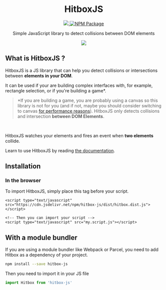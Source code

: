 <h1 align="center">HitboxJS</h1>
<p align="center">
  <a href="https://github.com/leoboyerbx/hitbox-js/actions?query=workflow%3ACI">
    <img src="https://github.com/leoboyerbx/hitbox-js/workflows/CI/badge.svg" />
  </a>
  <a href="https://badge.fury.io/js/hitbox-js">
    <img src="https://badge.fury.io/js/hitbox-js.svg" alt="NPM Package" />
  </a>
</p>
<p align="center">
  <span>Simple JavaScript library to detect collisions between DOM elements</span>
</p>
<p align="center">
    <img src="https://raw.githubusercontent.com/leoboyerbx/hitbox-js/master/docs/.gitbook/assets/debug.gif" />

## What is HitboxJS ?

HitboxJS is a JS library that can help you detect collisions or intersections between **elements in your DOM**.



It can be used if your are building complex interfaces with, for example, rectangle selection, or if you're building a game*.

> *If you are building a game, you are probably using a canvas so this library is not for you (and if not, maybe you should consider switching to canvas [for performance reasons](https://stackoverflow.com/questions/38901951/canvas-vs-svg-for-games)). HitboxJS only detects collisions and intersection **between DOM Elements**.

‌

HitboxJS watches your elements and fires an event when **two elements** collide.

Learn to use HitboxJS by reading [the documentation](https://docs.hitbox.cf/).



## Installation

### In the browser

To import HitboxJS, simply place this tag before your script.  

```markup
<script type="text/javascript" src="https://cdn.jsdelivr.net/npm/hitbox-js/dist/hitbox.dist.js"></script>  

<!-- Then you can import your script -->  
<script type="text/javascript" src="my.script.js"></script>  
```

## With a module bundler

If you are using a module bundler like Webpack or Parcel, you need to add Hitbox as a dependency of your project.  

```bash
npm install --save hitbox-js  
```

Then you need to import it in your JS file  

```javascript
import Hitbox from 'hitbox-js'  
```
